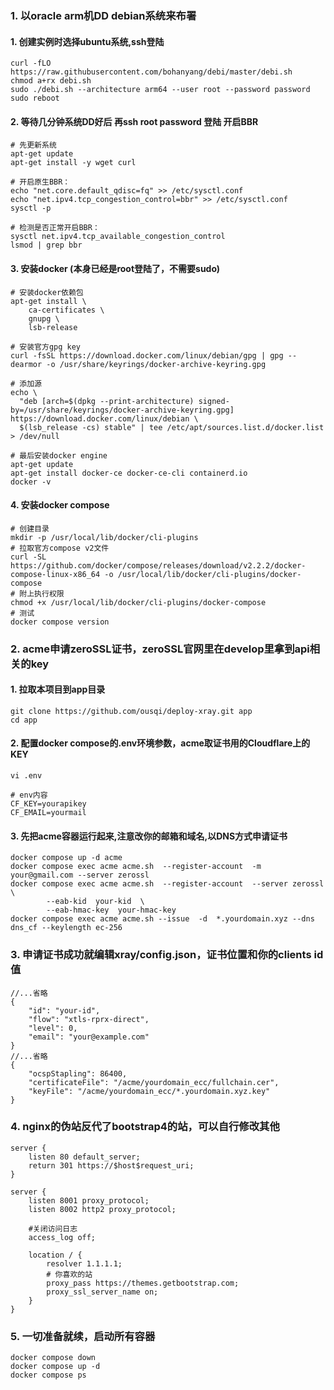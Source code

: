 ### 1. 以oracle arm机DD debian系统来布署
#### 1. 创建实例时选择ubuntu系统,ssh登陆
```
curl -fLO https://raw.githubusercontent.com/bohanyang/debi/master/debi.sh
chmod a+rx debi.sh
sudo ./debi.sh --architecture arm64 --user root --password password
sudo reboot
```
#### 2. 等待几分钟系统DD好后 再ssh root password 登陆 开启BBR
```
# 先更新系统
apt-get update
apt-get install -y wget curl

# 开启原生BBR：
echo "net.core.default_qdisc=fq" >> /etc/sysctl.conf
echo "net.ipv4.tcp_congestion_control=bbr" >> /etc/sysctl.conf
sysctl -p

# 检测是否正常开启BBR：
sysctl net.ipv4.tcp_available_congestion_control
lsmod | grep bbr
```
#### 3. 安装docker (本身已经是root登陆了，不需要sudo)
```
# 安装docker依赖包
apt-get install \
    ca-certificates \
    gnupg \
    lsb-release
   
# 安装官方gpg key 
curl -fsSL https://download.docker.com/linux/debian/gpg | gpg --dearmor -o /usr/share/keyrings/docker-archive-keyring.gpg

# 添加源
echo \
  "deb [arch=$(dpkg --print-architecture) signed-by=/usr/share/keyrings/docker-archive-keyring.gpg] https://download.docker.com/linux/debian \
  $(lsb_release -cs) stable" | tee /etc/apt/sources.list.d/docker.list > /dev/null
  
# 最后安装docker engine
apt-get update
apt-get install docker-ce docker-ce-cli containerd.io
docker -v
```
#### 4. 安装docker compose
```
# 创建目录
mkdir -p /usr/local/lib/docker/cli-plugins
# 拉取官方compose v2文件
curl -SL https://github.com/docker/compose/releases/download/v2.2.2/docker-compose-linux-x86_64 -o /usr/local/lib/docker/cli-plugins/docker-compose
# 附上执行权限
chmod +x /usr/local/lib/docker/cli-plugins/docker-compose
# 测试
docker compose version
```
### 2. acme申请zeroSSL证书，zeroSSL官网里在develop里拿到api相关的key
#### 1. 拉取本项目到app目录
```
git clone https://github.com/ousqi/deploy-xray.git app
cd app
```
#### 2. 配置docker compose的.env环境参数，acme取证书用的Cloudflare上的KEY
```
vi .env

# env内容
CF_KEY=yourapikey
CF_EMAIL=yourmail
```
#### 3. 先把acme容器运行起来,注意改你的邮箱和域名,以DNS方式申请证书
```
docker compose up -d acme
docker compose exec acme acme.sh  --register-account  -m your@gmail.com --server zerossl
docker compose exec acme acme.sh  --register-account  --server zerossl \
        --eab-kid  your-kid  \
        --eab-hmac-key  your-hmac-key
docker compose exec acme acme.sh --issue  -d  *.yourdomain.xyz --dns dns_cf --keylength ec-256
```
### 3. 申请证书成功就编辑xray/config.json，证书位置和你的clients id值
```
//...省略
{
    "id": "your-id",
    "flow": "xtls-rprx-direct",
    "level": 0,
    "email": "your@example.com"
}
//...省略
{
    "ocspStapling": 86400,
    "certificateFile": "/acme/yourdomain_ecc/fullchain.cer",
    "keyFile": "/acme/yourdomain_ecc/*.yourdomain.xyz.key"
}
```

### 4. nginx的伪站反代了bootstrap4的站，可以自行修改其他
```
server {
    listen 80 default_server;    
    return 301 https://$host$request_uri;
}

server {
    listen 8001 proxy_protocol;
    listen 8002 http2 proxy_protocol;

    #关闭访问日志
    access_log off;

    location / {
        resolver 1.1.1.1;
        # 你喜欢的站
        proxy_pass https://themes.getbootstrap.com;
        proxy_ssl_server_name on;
    }
}
```

### 5. 一切准备就续，启动所有容器
```
docker compose down
docker compose up -d
docker compose ps
```


